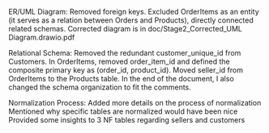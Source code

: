 ER/UML Diagram:
    Removed foreign keys.
    Excluded OrderItems as an entity (it serves as a relation between Orders and Products), directly connected related schemas.
    Corrected diagram is in doc/Stage2_Corrected_UML Diagram.drawio.pdf

Relational Schema:
    Removed the redundant customer_unique_id from Customers.
    In OrderItems, removed order_item_id and defined the composite primary key as (order_id, product_id).
    Moved seller_id from OrderItems to the Products table.
    In the end of the document, I also changed the schema organization to fit the comments.

Normalization Process:
    Added more details on the process of normalization
    Mentioned why specific tables are normalized would have been nice
    Provided some insights to 3 NF tables regarding sellers and customers
